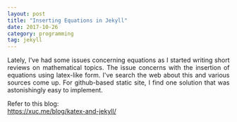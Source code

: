 ```yaml
---
layout: post
title: "Inserting Equations in Jekyll"
date: 2017-10-26
category: programming 
tag: jekyll
---
```


<div style="text-align: justify;">
Lately, I've had some issues concerning equations as I started writing short reviews on mathematical topics. The issue concerns with the insertion of equations using latex-like form. I've search the web about this and various sources come up. For github-based static site, I find one solution that was astonishingly easy to implement.

Refer to this blog:<br>
<a href="https://xuc.me/blog/katex-and-jekyll/">https://xuc.me/blog/katex-and-jekyll/</a>
</div>